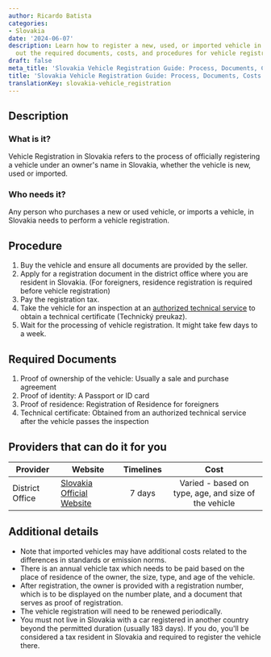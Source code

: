 ```yaml
---
author: Ricardo Batista
categories:
- Slovakia
date: '2024-06-07'
description: Learn how to register a new, used, or imported vehicle in Slovakia. Find
  out the required documents, costs, and procedures for vehicle registration in Slovakia.
draft: false
meta_title: 'Slovakia Vehicle Registration Guide: Process, Documents, Costs'
title: 'Slovakia Vehicle Registration Guide: Process, Documents, Costs'
translationKey: slovakia-vehicle_registration
---
```



## Description
### What is it?
Vehicle Registration in Slovakia refers to the process of officially registering a vehicle under an owner's name in Slovakia, whether the vehicle is new, used or imported.

### Who needs it?
Any person who purchases a new or used vehicle, or imports a vehicle, in Slovakia needs to perform a vehicle registration.

## Procedure
1. Buy the vehicle and ensure all documents are provided by the seller.
2. Apply for a registration document in the district office where you are resident in Slovakia.
   (For foreigners, residence registration is required before vehicle registration)
3. Pay the registration tax.
4. Take the vehicle for an inspection at an [authorized technical service](https://www.ndi.sk/) to obtain a technical certificate (Technický preukaz).
5. Wait for the processing of vehicle registration. It might take few days to a week.

## Required Documents
1. Proof of ownership of the vehicle: Usually a sale and purchase agreement
2. Proof of identity: A Passport or ID card
3. Proof of residence: Registration of Residence for foreigners
4. Technical certificate: Obtained from an authorized technical service after the vehicle passes the inspection

## Providers that can do it for you

| Provider        |     Website     |     Timelines    |       Cost      |
| --------------- | --------------- |  :-------------: | :-------------: |
| District Office | [Slovakia Official Website](https://www.slovakia.com/)      |      7 days      |    Varied - based on type, age, and size of the vehicle      |

## Additional details
- Note that imported vehicles may have additional costs related to the differences in standards or emission norms. 
- There is an annual vehicle tax which needs to be paid based on the place of residence of the owner, the size, type, and age of the vehicle. 
- After registration, the owner is provided with a registration number, which is to be displayed on the number plate, and a document that serves as proof of registration.
- The vehicle registration will need to be renewed periodically. 
- You must not live in Slovakia with a car registered in another country beyond the permitted duration (usually 183 days). If you do, you'll be considered a tax resident in Slovakia and required to register the vehicle there.